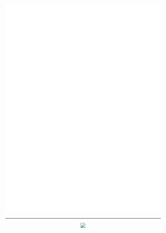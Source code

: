 <div align="center">
  <img src="/metrics.svg"/>
  <hr>
  <img src="https://komarev.com/ghpvc/?username=tetra-fox&label=profile+views&color=blueviolet"/>
</div>
